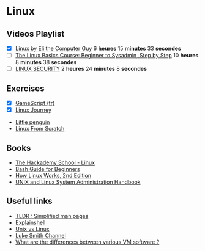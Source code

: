# Linux

## Videos Playlist
- [x] [Linux by Eli the Computer Guy](https://www.youtube.com/playlist?list=PLD6B6473ACF32C59D) 6 **heures** 15 **minutes** 33 **secondes**
- [ ] [The Linux Basics Course: Beginner to Sysadmin, Step by Step](https://www.youtube.com/playlist?list=PLtK75qxsQaMLZSo7KL-PmiRarU7hrpnwK) 10 **heures** 8 **minutes** 38 **secondes**
- [ ] [LINUX SECURITY](https://www.youtube.com/playlist?list=PLAcZG2tMJuWT67HWWpUpp9OVdXpMVvdTa) 2 **heures** 24 **minutes** 8 **secondes**

## Exercises
- [x] [GameScript (fr)](https://github.com/justUmen/GameScript)
- [x] [Linux Journey](https://linuxjourney.com/)
- [Little penguin](https://cdn.intra.42.fr/pdf/pdf/765/little_penguin_1.en.pdf)
- [Linux From Scratch](http://www.linuxfromscratch.org)

## Books
 - [The Hackademy School - Linux](https://repo.zenk-security.com/Linux%20et%20systemes%20d.exploitations/The%20Hackademy%20School%20-%20Linux.pdf)
 - [Bash Guide for Beginners](http://www.tldp.org/LDP/Bash-Beginners-Guide/html/)
 - [How Linux Works, 2nd Edition](https://github.com/KnowNo/How-Linux-Works-2nd-Edition/blob/master/How.Linux.Works.What.Every.Superuser.Should.Know.2nd.Edition.PDF.pdf)
 - [UNIX and Linux System Administration Handbook](https://doc.lagout.org/operating%20system%20/linux/UNIX%20and%20Linux%20System%20Administration%20Handbook.pdf)

## Useful links
- [TLDR : Simplified man pages](https://tldr.ostera.io/)
- [Explainshell](https://explainshell.com/)
- [Unix vs Linux](https://www.youtube.com/watch?v=jowCUo_UGts)
- [Luke Smith Channel](https://www.youtube.com/channel/UC2eYFnH61tmytImy1mTYvhA)
- [What are the differences between various VM software ?](https://unix.stackexchange.com/questions/5741/what-are-the-differences-between-various-vm-software)
